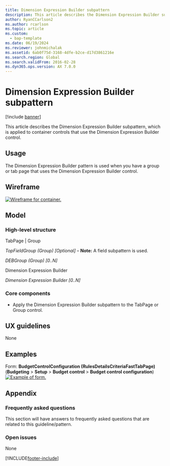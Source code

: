 ```yaml
---
title: Dimension Expression Builder subpattern
description: This article describes the Dimension Expression Builder subpattern, which is applied to container controls that use the Dimension Expression Builder control.  
author: RyanCCarlson2
ms.author: rcarlson
ms.topic: article
ms.custom: 
  - bap-template
ms.date: 06/19/2024
ms.reviewer: johnmichalak
ms.assetid: 6ab0f75d-3168-4dfe-b2ce-d17d3861216e
ms.search.region: Global
ms.search.validFrom: 2016-02-28
ms.dyn365.ops.version: AX 7.0.0
---
```


# Dimension Expression Builder subpattern

[!include [banner](../includes/banner.md)]

This article describes the Dimension Expression Builder subpattern, which is applied to container controls that use the Dimension Expression Builder control.  

## Usage

The Dimension Expression Builder pattern is used when you have a group or tab page that uses the Dimension Expression Builder control.

## Wireframe

[![Wireframe for container.](media/dimensionexpressionbuilderwireframe.png)](./media/dimensionexpressionbuilderwireframe.png)

## Model
### High-level structure

TabPage | Group

*TopFieldGroup (Group) \[Optional\]* – **Note:** A field subpattern is used.

*DEBGroup (Group) \[0..N\]*

Dimension Expression Builder

*Dimension Expression Builder \[0..N\]*

### Core components

-   Apply the Dimension Expression Builder subpattern to the TabPage or Group control.

## UX guidelines
None

## Examples
Form: **BudgetControlConfiguration (RulesDetailsCriteriaFastTabPage)** (**Budgeting** &gt; **Setup** &gt; **Budget control** &gt; **Budget control configuration**) [![Example of form.](media/dimensionexpressionbuilderexample.png)](./media/dimensionexpressionbuilderexample.png)

## Appendix
### Frequently asked questions

This section will have answers to frequently asked questions that are related to this guideline/pattern.

### Open issues

None

[!INCLUDE[footer-include](../../../includes/footer-banner.md)]
